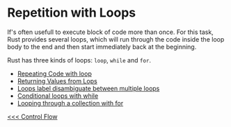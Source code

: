 # Repetition with Loops


If's often usefull to execute block of code more than once. For this task, Rust provides several loops, which will run through the code inside the loop body to the end and then start immediately back at the beginning.

Rust has three kinds of loops: `loop`, `while` and `for`.

- [Repeating Code with loop](101-repeating-code-with-loop.md)
- [Returning Values from Lops](102-returning-values-from-loops.md)
- [Loops label disambiguate between multiple loops](103-loops-label-disambiguate-between-multiple-loops.md)
- [Conditional loops with while](104-conitional-loops-with-while.md)
- [Looping through a collection with for](105-looping-through-a-collection-with-for.md)

[<<< Control Flow](../README.md)